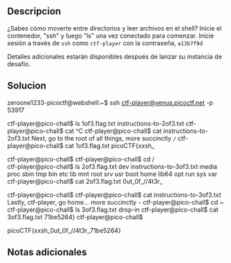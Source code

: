 ## Descripcion 

¿Sabes cómo moverte entre directorios y leer archivos en el shell? Inicie el contenedor, "ssh" y luego "ls" una vez conectado para comenzar. Inicie sesión a través de `ssh` como `ctf-player` con la contraseña, `a13b7f9d`

Detalles adicionales estarán disponibles después de lanzar su instancia de desafío.
## Solucion

zeroone1233-picoctf@webshell:~$ ssh ctf-player@venus.picoctf.net -p 53917

ctf-player@pico-chall$ ls
1of3.flag.txt  instructions-to-2of3.txt
ctf-player@pico-chall$ cat ^C
ctf-player@pico-chall$ cat instructions-to-2of3.txt
Next, go to the root of all things, more succinctly `/`
ctf-player@pico-chall$ cat 1of3.flag.txt
picoCTF{xxsh_

ctf-player@pico-chall$ 
ctf-player@pico-chall$ cd /                        
ctf-player@pico-chall$ ls
2of3.flag.txt  dev   instructions-to-3of3.txt  media  proc  sbin  tmp
bin            etc   lib                       mnt    root  srv   usr
boot           home  lib64                     opt    run   sys   var
ctf-player@pico-chall$ cat 2of3.flag.txt
0ut_0f_\/\/4t3r_

ctf-player@pico-chall$ 
ctf-player@pico-chall$ cat instructions-to-3of3.txt
Lastly, ctf-player, go home... more succinctly `~`
ctf-player@pico-chall$ cd ~ 
ctf-player@pico-chall$ ls
3of3.flag.txt  drop-in
ctf-player@pico-chall$ cat 3of3.flag.txt
71be5264}
ctf-player@pico-chall$

picoCTF{xxsh_0ut_0f_\/\/4t3r_71be5264} 

## Notas adicionales
